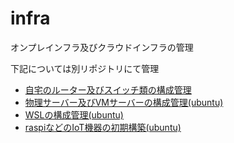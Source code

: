 # infra
オンプレインフラ及びクラウドインフラの管理

下記については別リポジトリにて管理
* [自宅のルーター及びスイッチ類の構成管理](https://github.com/toshi-click/home_network_ansible)
* [物理サーバー及びVMサーバーの構成管理(ubuntu)](https://gitlab.com/toshi_click/server/ansible_for_server)
* [WSLの構成管理(ubuntu)](https://github.com/toshi-click/ansible_for_wsl)
* [raspiなどのIoT機器の初期構築(ubuntu)](https://github.com/toshi-click/server-init)
